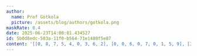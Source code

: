 ```yaml
---
author:
  name: Prof Gotkola
  picture: /assets/blog/authors/gotkola.png
maskRate: 0.4
date: 2025-06-23T14:00:01.434527
id: 5b0d8edc-503a-11f0-b564-71e1480f5e87
content: '[[0, 8, 7, 5, 4, 0, 3, 6, 2], [0, 0, 6, 0, 7, 0, 1, 5, 9], [3, 9, 5, 0, 2, 0, 7, 4, 8], [8, 7, 4, 0, 3, 6, 2, 0, 0], [5, 0, 0, 2, 0, 0, 8, 7, 6], [0, 0, 0, 0, 5, 0, 4, 0, 0], [0, 0, 8, 3, 9, 0, 5, 0, 4], [7, 0, 3, 4, 6, 2, 0, 0, 0], [0, 4, 2, 0, 8, 5, 6, 3, 7]]'
---
```

